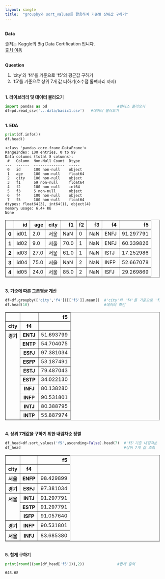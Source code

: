 ```yaml
---
layout: single
title:  "groupby와 sort_values를 활용하여 기준별 상위값 구하기"
---
```


<br/>**Data**<br/>

출처는 Kaggle의 Big Data Certification 입니다.<br/>
[출처 이동](https://www.kaggle.com/code/agileteam/py-t1-8-expected-questions/notebook)

<br/>**Question**<br/>

1. 'city'와 'f4'를 기준으로 'f5'의 평균값 구하기
2. 'f5'를 기준으로 상위 7개 값 더하기(소수점 둘쨰자리 까지)

<br/>**1. 라이브러리 및 데이터 불러오기**<br/>

```python
import pandas as pd                                #판다스 불러오기
df=pd.read_csv('...data/basic1.csv')   #데이터 불러오기
```

<br/>**1. EDA**<br/>

```python
print(df.info())
df.head()
```

    <class 'pandas.core.frame.DataFrame'>
    RangeIndex: 100 entries, 0 to 99
    Data columns (total 8 columns):
     #   Column  Non-Null Count  Dtype  
    ---  ------  --------------  -----  
     0   id      100 non-null    object 
     1   age     100 non-null    float64
     2   city    100 non-null    object 
     3   f1      69 non-null     float64
     4   f2      100 non-null    int64  
     5   f3      5 non-null      object 
     6   f4      100 non-null    object 
     7   f5      100 non-null    float64
    dtypes: float64(3), int64(1), object(4)
    memory usage: 6.4+ KB
    None
    



</style>
<table border="1" class="dataframe">
  <thead>
    <tr style="text-align: right;">
      <th></th>
      <th>id</th>
      <th>age</th>
      <th>city</th>
      <th>f1</th>
      <th>f2</th>
      <th>f3</th>
      <th>f4</th>
      <th>f5</th>
    </tr>
  </thead>
  <tbody>
    <tr>
      <th>0</th>
      <td>id01</td>
      <td>2.0</td>
      <td>서울</td>
      <td>NaN</td>
      <td>0</td>
      <td>NaN</td>
      <td>ENFJ</td>
      <td>91.297791</td>
    </tr>
    <tr>
      <th>1</th>
      <td>id02</td>
      <td>9.0</td>
      <td>서울</td>
      <td>70.0</td>
      <td>1</td>
      <td>NaN</td>
      <td>ENFJ</td>
      <td>60.339826</td>
    </tr>
    <tr>
      <th>2</th>
      <td>id03</td>
      <td>27.0</td>
      <td>서울</td>
      <td>61.0</td>
      <td>1</td>
      <td>NaN</td>
      <td>ISTJ</td>
      <td>17.252986</td>
    </tr>
    <tr>
      <th>3</th>
      <td>id04</td>
      <td>75.0</td>
      <td>서울</td>
      <td>NaN</td>
      <td>2</td>
      <td>NaN</td>
      <td>INFP</td>
      <td>52.667078</td>
    </tr>
    <tr>
      <th>4</th>
      <td>id05</td>
      <td>24.0</td>
      <td>서울</td>
      <td>85.0</td>
      <td>2</td>
      <td>NaN</td>
      <td>ISFJ</td>
      <td>29.269869</td>
    </tr>
  </tbody>
</table>
</div>


<br/>**3. 기준에 따른 그룹평균 계산**<br/>

```python
df=df.groupby(['city','f4'])[['f5']].mean()  #'city'와 'f4'를 기준으로 'f5'의 그룹평균 계산
df.head(10)                                  #데이터 확인
```


</style>
<table border="1" class="dataframe">
  <thead>
    <tr style="text-align: right;">
      <th></th>
      <th></th>
      <th>f5</th>
    </tr>
    <tr>
      <th>city</th>
      <th>f4</th>
      <th></th>
    </tr>
  </thead>
  <tbody>
    <tr>
      <th rowspan="10" valign="top">경기</th>
      <th>ENTJ</th>
      <td>51.693799</td>
    </tr>
    <tr>
      <th>ENTP</th>
      <td>54.704075</td>
    </tr>
    <tr>
      <th>ESFJ</th>
      <td>97.381034</td>
    </tr>
    <tr>
      <th>ESFP</th>
      <td>53.187491</td>
    </tr>
    <tr>
      <th>ESTJ</th>
      <td>79.487043</td>
    </tr>
    <tr>
      <th>ESTP</th>
      <td>34.022130</td>
    </tr>
    <tr>
      <th>INFJ</th>
      <td>80.138280</td>
    </tr>
    <tr>
      <th>INFP</th>
      <td>90.531801</td>
    </tr>
    <tr>
      <th>INTJ</th>
      <td>80.388795</td>
    </tr>
    <tr>
      <th>INTP</th>
      <td>55.887974</td>
    </tr>
  </tbody>
</table>
</div>


<br/>**4. 상위 7개값을 구하기 위한 내림차순 정렬**<br/>


```python
df_head=df.sort_values('f5',ascending=False).head(7)  #'f5'기준 내림차순 정렬
df_head                                               #상위 7개 값 조회
```



</style>
<table border="1" class="dataframe">
  <thead>
    <tr style="text-align: right;">
      <th></th>
      <th></th>
      <th>f5</th>
    </tr>
    <tr>
      <th>city</th>
      <th>f4</th>
      <th></th>
    </tr>
  </thead>
  <tbody>
    <tr>
      <th>서울</th>
      <th>ENFP</th>
      <td>98.429899</td>
    </tr>
    <tr>
      <th>경기</th>
      <th>ESFJ</th>
      <td>97.381034</td>
    </tr>
    <tr>
      <th rowspan="3" valign="top">서울</th>
      <th>INTJ</th>
      <td>91.297791</td>
    </tr>
    <tr>
      <th>ESTP</th>
      <td>91.297791</td>
    </tr>
    <tr>
      <th>ISFP</th>
      <td>91.057640</td>
    </tr>
    <tr>
      <th>경기</th>
      <th>INFP</th>
      <td>90.531801</td>
    </tr>
    <tr>
      <th>서울</th>
      <th>INFJ</th>
      <td>83.685380</td>
    </tr>
  </tbody>
</table>
</div>


<br/>**5. 합계 구하기**<br/>

```python
print(round((sum(df_head['f5'])),2))               #합계 출력
```

    643.68
    
